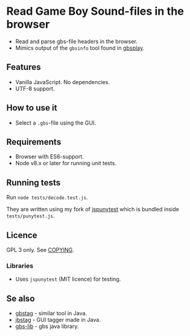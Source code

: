 # Read Game Boy Sound-files in the browser

* Read and parse gbs-file headers in the browser.
* Mimics output of the `gbsinfo` tool found in [gbsplay](https://www.github.com/mmitch/gbsplay).

## Features
* Vanilla JavaScript. No dependencies.
* UTF-8 support.

## How to use it
* Select a `.gbs`-file using the GUI.

## Requirements
* Browser with ES6-support.
* Node v8.x or later for running unit tests.

## Running tests
Run `node tests/decode.test.js`.

They are written using my fork of [jspunytest](https://www.github.com/ullenius/jspunytest) which is bundled inside `tests/punytest.js`.

## Licence
GPL 3 only.
See [COPYING](COPYING).

### Libraries
* Uses `jspunytest` (MIT licence) for testing.

## Se also
* [gbstag](https://www.github.com/ullenius/gbstag) - similar tool in Java.
* [jbstag](https://www.github.com/ullenius/jbstag) - GUI tagger made in Java.
* [gbs-lib](https://www.github.com/ullenius/gbs-lib) - gbs java library.